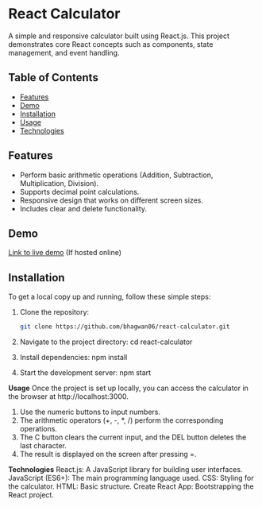 # React Calculator

A simple and responsive calculator built using React.js. This project demonstrates core React concepts such as components, state management, and event handling.

## Table of Contents
- [Features](#features)
- [Demo](#demo)
- [Installation](#installation)
- [Usage](#usage)
- [Technologies](#technologies)

## Features
- Perform basic arithmetic operations (Addition, Subtraction, Multiplication, Division).
- Supports decimal point calculations.
- Responsive design that works on different screen sizes.
- Includes clear and delete functionality.

## Demo
[Link to live demo](#) (If hosted online)

## Installation

To get a local copy up and running, follow these simple steps:

1. Clone the repository:
   ```bash
   git clone https://github.com/bhagwan06/react-calculator.git

2. Navigate to the project directory:
   cd react-calculator

3. Install dependencies:
   npm install

4. Start the development server:
  npm start


**Usage**
Once the project is set up locally, you can access the calculator in the browser at http://localhost:3000.

1. Use the numeric buttons to input numbers.
2. The arithmetic operators (+, -, *, /) perform the corresponding operations.
3. The C button clears the current input, and the DEL button deletes the last character.
4. The result is displayed on the screen after pressing =.


**Technologies**
React.js: A JavaScript library for building user interfaces.
JavaScript (ES6+): The main programming language used.
CSS: Styling for the calculator.
HTML: Basic structure.
Create React App: Bootstrapping the React project.


